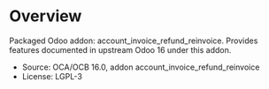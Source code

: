 # Overview

Packaged Odoo addon: account_invoice_refund_reinvoice. Provides features documented in upstream Odoo 16 under this addon.

- Source: OCA/OCB 16.0, addon account_invoice_refund_reinvoice
- License: LGPL-3
